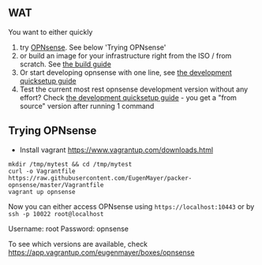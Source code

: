 ## WAT

You want to either quickly 

1. try [OPNsense](https://opnsense.org).  See below 'Trying OPNsense'
2. or build an image for your infrastructure right from the ISO / from scratch. See [the build guide](https://github.com/EugenMayer/packer-opnsense/tree/master/build)
3. Or start developing opnsense with one line, see [the development quicksetup guide](https://github.com/EugenMayer/opnsense-starterkit/tree/master/development)
4. Test the current most rest opnsense development version without any effort? Check [the development quicksetup guide](https://github.com/EugenMayer/packer-opnsense/tree/master/development) - you get a "from source" version after running 1 command

## Trying OPNsense

 - Install vagrant https://www.vagrantup.com/downloads.html
 
 ```
mkdir /tmp/mytest && cd /tmp/mytest
curl -o Vagrantfile https://raw.githubusercontent.com/EugenMayer/packer-opnsense/master/Vagrantfile
vagrant up opnsense
```

Now you can either access OPNsense using `https://localhost:10443` or by `ssh -p 10022 root@localhost`

Username: root
Password: opnsense

To see which versions are available, check https://app.vagrantup.com/eugenmayer/boxes/opnsense
